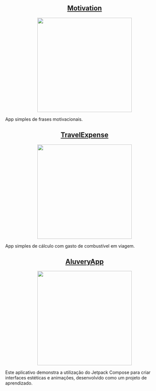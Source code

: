 
<h2 align="center"> 
<a href="https://github.com/DevNicNic/Motivation">Motivation</a>
</h2>
<div align="center">
  <img width="300" src="https://github.com/DevNicNic/DevNicNic/assets/141369022/76bdb262-746e-471a-8f9d-e0be54ff8170" />
</div>
<p>App  simples de frases motivacionais.</p>



<h2 align="center"> 
<a href="https://github.com/DevNicNic/TravelExpense">TravelExpense</a>
</h2>
<div align="center">
  <img width="300" src="https://github.com/DevNicNic/DevNicNic/assets/141369022/6b894ff1-e4c2-4b3b-b983-ddfbbe4598ab" />
</div>
<p>App  simples de cálculo com gasto de combustível em viagem.</p>



<h2 align="center"> 
<a href="https://https://github.com/DevNicNic/AluveryAppInCreation">AluveryApp</a>
</h2>
<div align="center">
  <img width="300" src="https://https://https://github.com/DevNicNic/DevNicNic/commit/317ca20061a8fbd90021dd0d80bb4bcefbcab76d" />
</div>
<p>Este aplicativo demonstra a utilização do Jetpack Compose para criar interfaces estéticas e animações, desenvolvido como um projeto de aprendizado.</p>
















